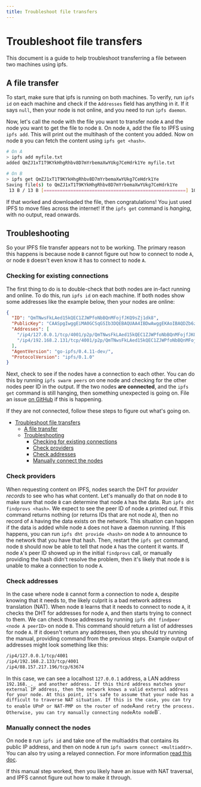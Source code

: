 ```yaml
---
title: Troubleshoot file transfers
---
```


# Troubleshoot file transfers

This document is a guide to help troubleshoot transferring a file between two machines using ipfs.

## A file transfer

To start, make sure that ipfs is running on both machines. To verify, run `ipfs id` on each machine and check if the `Addresses` field has anything in it. If it says `null`, then your node is not online, and you need to run `ipfs daemon`.

Now, let's call the node with the file you want to transfer node `A` and the node you want to get the file to node `B`. On node `A`, add the file to IPFS using `ipfs add`. This will print out the multihash of the content you added. Now on node `B` you can fetch the content using `ipfs get <hash>`.

```bash
# On A
> ipfs add myfile.txt
added QmZJ1xT1T9KYkHhgRhbv8D7mYrbemaXwYUkg7CeHdrk1Ye myfile.txt

# On B
> ipfs get QmZJ1xT1T9KYkHhgRhbv8D7mYrbemaXwYUkg7CeHdrk1Ye
Saving file(s) to QmZJ1xT1T9KYkHhgRhbv8D7mYrbemaXwYUkg7CeHdrk1Ye
 13 B / 13 B [=====================================================] 100.00% 1s
```

If that worked and downloaded the file, then congratulations! You just used IPFS to move files across the internet! If the `ipfs get` command is _hanging_, with no output, read onwards.

## Troubleshooting

So your IPFS file transfer appears not to be working. The primary reason this happens is because node `B` cannot figure out how to connect to node `A`, or node `B` doesn't even know it has to connect to node `A`.

### Checking for existing connections

The first thing to do is to double-check that both nodes are in-fact running and online. To do this, run `ipfs id` on each machine. If both nodes show some addresses like the example below, then your nodes are online:

```json
{
  "ID": "QmTNwsFkLAed15kQEC1ZJWPfoNbBQnMFojfJKQ9sZj1dk8",
  "PublicKey": "CAASpgIwggEiMA0GCSqGSIb3DQEBAQUAA4IBDwAwggEKAoIBAQDZb6znj3LQZKP1+X81exf+vbnqNCMtHjZ5RKTCm7Fytnfe+AI1fhs9YbZdkgFkM1HLxmIOLQj2bMXPIGxUM+EnewN8tWurx4B3+lR/LWNwNYcCFL+jF2ltc6SE6BC8kMLEZd4zidOLPZ8lIRpd0x3qmsjhGefuRwrKeKlR4tQ3C76ziOms47uLdiVVkl5LyJ5+mn4rXOjNKt/oy2O4m1St7X7/yNt8qQgYsPfe/hCOywxCEIHEkqmil+vn7bu4RpAtsUzCcBDoLUIWuU3i6qfytD05hP8Clo+at+l//ctjMxylf3IQ5qyP+yfvazk+WHcsB0tWueEmiU5P2nfUUIR3AgMBAAE=",
  "Addresses": [
    "/ip4/127.0.0.1/tcp/4001/p2p/QmTNwsFkLAed15kQEC1ZJWPfoNbBQnMFojfJKQ9sZj1dk8",
    "/ip4/192.168.2.131/tcp/4001/p2p/QmTNwsFkLAed15kQEC1ZJWPfoNbBQnMFojfJKQ9sZj1dk8"
  ],
  "AgentVersion": "go-ipfs/0.4.11-dev/",
  "ProtocolVersion": "ipfs/0.1.0"
}
```

Next, check to see if the nodes have a connection to each other. You can do this by running `ipfs swarm peers` on one node and checking for the other nodes peer ID in the output. If the two nodes **are connected**, and the `ipfs get` command is still hanging, then something unexpected is going on. File an issue [on GitHub](https://github.com/ipfs/go-ipfs/issues) if this is happening.

If they are not connected, follow these steps to figure out what's going on.

- [Troubleshoot file transfers](#troubleshoot-file-transfers)
  - [A file transfer](#a-file-transfer)
  - [Troubleshooting](#troubleshooting)
    - [Checking for existing connections](#checking-for-existing-connections)
    - [Check providers](#check-providers)
    - [Check addresses](#check-addresses)
    - [Manually connect the nodes](#manually-connect-the-nodes)

### Check providers

When requesting content on IPFS, nodes search the DHT for _provider records_ to see who has what content. Let's manually do that on node `B` to make sure that node `B` can determine that node `A` has the data. Run `ipfs dht findprovs <hash>`. We expect to see the peer ID of node `A` printed out. If this command returns nothing (or returns IDs that are not node `A`), then no record of `A` having the data exists on the network. This situation can happen if the data is added while node `A` does not have a daemon running. If this happens, you can run `ipfs dht provide <hash>` on node `A` to announce to the network that you have that hash. Then, restart the `ipfs get` command, node `B` should now be able to tell that node `A` has the content it wants. If node `A`'s peer ID showed up in the initial `findprovs` call, or manually providing the hash didn't resolve the problem, then it's likely that node `B` is unable to make a connection to node `A`.

### Check addresses

In the case where node `B` cannot form a connection to node `A`, despite knowing that it needs to, the likely culprit is a bad network address translation (NAT). When node `B` learns that it needs to connect to node `A`, it checks the DHT for addresses for node `A`, and then starts trying to connect to them. We can check those addresses by running `ipfs dht findpeer <node A peerID>` on node `B`. This command should return a list of addresses for node `A`. If it doesn't return any addresses, then you should try running the manual, providing command from the previous steps. Example output of addresses might look something like this:

```bash
/ip4/127.0.0.1/tcp/4001
/ip4/192.168.2.133/tcp/4001
/ip4/88.157.217.196/tcp/63674
```

In this case, we can see a localhost `127.0.0.1` address, a LAN address `192.168._._ and another address. If this third address matches your external IP address, then the network knows a valid external address for your node. At this point, it's safe to assume that your node has a difficult to traverse NAT situation. If this is the case, you can try to enable UPnP or NAT-PMP on the router of node`A`and retry the process. Otherwise, you can try manually connecting node`A`to node`B`.

### Manually connect the nodes

On node `B` run `ipfs id` and take one of the multiaddrs that contains its public IP address, and then on node `A` run `ipfs swarm connect <multiaddr>`. You can also try using a relayed connection. For more information [read this doc](./experimental-features.md#circuit-relay).

If this manual step worked, then you likely have an issue with NAT traversal, and IPFS cannot figure out how to make it through.
